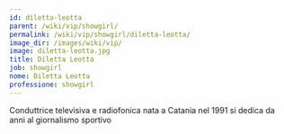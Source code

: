 ```yaml
---
id: diletta-leotta
parent: /wiki/vip/showgirl/
permalink: /wiki/vip/showgirl/diletta-leotta/
image_dir: /images/wiki/vip/
image: diletta-leotta.jpg
title: Diletta Leotta
job: showgirl
nome: Diletta Leotta
professione: showgirl
---
```

Conduttrice televisiva e radiofonica nata a Catania nel 1991 si dedica da anni al giornalismo sportivo